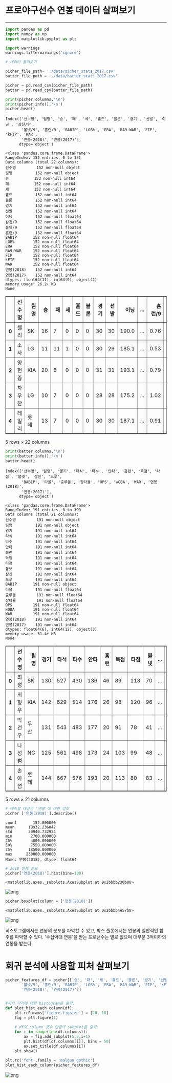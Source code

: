 
# 프로야구선수 연봉 데이터 살펴보기
---



```python
import pandas as pd
import numpy as np
import matplotlib.pyplot as plt

import warnings
warnings.filterwarnings('ignore')

```


```python
# 데이터 불러오기

picher_file_path= './data/picher_stats_2017.csv'
batter_file_path = './data/batter_stats_2017.csv'

picher = pd.read_csv(picher_file_path)
batter = pd.read_csv(batter_file_path)
```


```python
print(picher.columns,'\n')
print(picher.info(),'\n')
picher.head()
```

    Index(['선수명', '팀명', '승', '패', '세', '홀드', '블론', '경기', '선발', '이닝', '삼진/9',
           '볼넷/9', '홈런/9', 'BABIP', 'LOB%', 'ERA', 'RA9-WAR', 'FIP', 'kFIP', 'WAR',
           '연봉(2018)', '연봉(2017)'],
          dtype='object') 
    
    <class 'pandas.core.frame.DataFrame'>
    RangeIndex: 152 entries, 0 to 151
    Data columns (total 22 columns):
    선수명         152 non-null object
    팀명          152 non-null object
    승           152 non-null int64
    패           152 non-null int64
    세           152 non-null int64
    홀드          152 non-null int64
    블론          152 non-null int64
    경기          152 non-null int64
    선발          152 non-null int64
    이닝          152 non-null float64
    삼진/9        152 non-null float64
    볼넷/9        152 non-null float64
    홈런/9        152 non-null float64
    BABIP       152 non-null float64
    LOB%        152 non-null float64
    ERA         152 non-null float64
    RA9-WAR     152 non-null float64
    FIP         152 non-null float64
    kFIP        152 non-null float64
    WAR         152 non-null float64
    연봉(2018)    152 non-null int64
    연봉(2017)    152 non-null int64
    dtypes: float64(11), int64(9), object(2)
    memory usage: 26.2+ KB
    None 
    
    




<div>
<style scoped>
    .dataframe tbody tr th:only-of-type {
        vertical-align: middle;
    }

    .dataframe tbody tr th {
        vertical-align: top;
    }

    .dataframe thead th {
        text-align: right;
    }
</style>
<table border="1" class="dataframe">
  <thead>
    <tr style="text-align: right;">
      <th></th>
      <th>선수명</th>
      <th>팀명</th>
      <th>승</th>
      <th>패</th>
      <th>세</th>
      <th>홀드</th>
      <th>블론</th>
      <th>경기</th>
      <th>선발</th>
      <th>이닝</th>
      <th>...</th>
      <th>홈런/9</th>
      <th>BABIP</th>
      <th>LOB%</th>
      <th>ERA</th>
      <th>RA9-WAR</th>
      <th>FIP</th>
      <th>kFIP</th>
      <th>WAR</th>
      <th>연봉(2018)</th>
      <th>연봉(2017)</th>
    </tr>
  </thead>
  <tbody>
    <tr>
      <th>0</th>
      <td>켈리</td>
      <td>SK</td>
      <td>16</td>
      <td>7</td>
      <td>0</td>
      <td>0</td>
      <td>0</td>
      <td>30</td>
      <td>30</td>
      <td>190.0</td>
      <td>...</td>
      <td>0.76</td>
      <td>0.342</td>
      <td>73.7</td>
      <td>3.60</td>
      <td>6.91</td>
      <td>3.69</td>
      <td>3.44</td>
      <td>6.62</td>
      <td>140000</td>
      <td>85000</td>
    </tr>
    <tr>
      <th>1</th>
      <td>소사</td>
      <td>LG</td>
      <td>11</td>
      <td>11</td>
      <td>1</td>
      <td>0</td>
      <td>0</td>
      <td>30</td>
      <td>29</td>
      <td>185.1</td>
      <td>...</td>
      <td>0.53</td>
      <td>0.319</td>
      <td>67.1</td>
      <td>3.88</td>
      <td>6.80</td>
      <td>3.52</td>
      <td>3.41</td>
      <td>6.08</td>
      <td>120000</td>
      <td>50000</td>
    </tr>
    <tr>
      <th>2</th>
      <td>양현종</td>
      <td>KIA</td>
      <td>20</td>
      <td>6</td>
      <td>0</td>
      <td>0</td>
      <td>0</td>
      <td>31</td>
      <td>31</td>
      <td>193.1</td>
      <td>...</td>
      <td>0.79</td>
      <td>0.332</td>
      <td>72.1</td>
      <td>3.44</td>
      <td>6.54</td>
      <td>3.94</td>
      <td>3.82</td>
      <td>5.64</td>
      <td>230000</td>
      <td>150000</td>
    </tr>
    <tr>
      <th>3</th>
      <td>차우찬</td>
      <td>LG</td>
      <td>10</td>
      <td>7</td>
      <td>0</td>
      <td>0</td>
      <td>0</td>
      <td>28</td>
      <td>28</td>
      <td>175.2</td>
      <td>...</td>
      <td>1.02</td>
      <td>0.298</td>
      <td>75.0</td>
      <td>3.43</td>
      <td>6.11</td>
      <td>4.20</td>
      <td>4.03</td>
      <td>4.63</td>
      <td>100000</td>
      <td>100000</td>
    </tr>
    <tr>
      <th>4</th>
      <td>레일리</td>
      <td>롯데</td>
      <td>13</td>
      <td>7</td>
      <td>0</td>
      <td>0</td>
      <td>0</td>
      <td>30</td>
      <td>30</td>
      <td>187.1</td>
      <td>...</td>
      <td>0.91</td>
      <td>0.323</td>
      <td>74.1</td>
      <td>3.80</td>
      <td>6.13</td>
      <td>4.36</td>
      <td>4.31</td>
      <td>4.38</td>
      <td>111000</td>
      <td>85000</td>
    </tr>
  </tbody>
</table>
<p>5 rows × 22 columns</p>
</div>




```python
print(batter.columns,'\n')
print(batter.info(),'\n')
batter.head()
```

    Index(['선수명', '팀명', '경기', '타석', '타수', '안타', '홈런', '득점', '타점', '볼넷', '삼진', '도루',
           'BABIP', '타율', '출루율', '장타율', 'OPS', 'wOBA', 'WAR', '연봉(2018)',
           '연봉(2017)'],
          dtype='object') 
    
    <class 'pandas.core.frame.DataFrame'>
    RangeIndex: 191 entries, 0 to 190
    Data columns (total 21 columns):
    선수명         191 non-null object
    팀명          191 non-null object
    경기          191 non-null int64
    타석          191 non-null int64
    타수          191 non-null int64
    안타          191 non-null int64
    홈런          191 non-null int64
    득점          191 non-null int64
    타점          191 non-null int64
    볼넷          191 non-null int64
    삼진          191 non-null int64
    도루          191 non-null int64
    BABIP       191 non-null object
    타율          191 non-null float64
    출루율         191 non-null float64
    장타율         191 non-null float64
    OPS         191 non-null float64
    wOBA        191 non-null float64
    WAR         191 non-null float64
    연봉(2018)    191 non-null int64
    연봉(2017)    191 non-null int64
    dtypes: float64(6), int64(12), object(3)
    memory usage: 31.4+ KB
    None 
    
    




<div>
<style scoped>
    .dataframe tbody tr th:only-of-type {
        vertical-align: middle;
    }

    .dataframe tbody tr th {
        vertical-align: top;
    }

    .dataframe thead th {
        text-align: right;
    }
</style>
<table border="1" class="dataframe">
  <thead>
    <tr style="text-align: right;">
      <th></th>
      <th>선수명</th>
      <th>팀명</th>
      <th>경기</th>
      <th>타석</th>
      <th>타수</th>
      <th>안타</th>
      <th>홈런</th>
      <th>득점</th>
      <th>타점</th>
      <th>볼넷</th>
      <th>...</th>
      <th>도루</th>
      <th>BABIP</th>
      <th>타율</th>
      <th>출루율</th>
      <th>장타율</th>
      <th>OPS</th>
      <th>wOBA</th>
      <th>WAR</th>
      <th>연봉(2018)</th>
      <th>연봉(2017)</th>
    </tr>
  </thead>
  <tbody>
    <tr>
      <th>0</th>
      <td>최정</td>
      <td>SK</td>
      <td>130</td>
      <td>527</td>
      <td>430</td>
      <td>136</td>
      <td>46</td>
      <td>89</td>
      <td>113</td>
      <td>70</td>
      <td>...</td>
      <td>1</td>
      <td>0.316</td>
      <td>0.316</td>
      <td>0.427</td>
      <td>0.684</td>
      <td>1.111</td>
      <td>0.442</td>
      <td>7.30</td>
      <td>120000</td>
      <td>120000</td>
    </tr>
    <tr>
      <th>1</th>
      <td>최형우</td>
      <td>KIA</td>
      <td>142</td>
      <td>629</td>
      <td>514</td>
      <td>176</td>
      <td>26</td>
      <td>98</td>
      <td>120</td>
      <td>96</td>
      <td>...</td>
      <td>0</td>
      <td>0.362</td>
      <td>0.342</td>
      <td>0.450</td>
      <td>0.576</td>
      <td>1.026</td>
      <td>0.430</td>
      <td>7.20</td>
      <td>150000</td>
      <td>150000</td>
    </tr>
    <tr>
      <th>2</th>
      <td>박건우</td>
      <td>두산</td>
      <td>131</td>
      <td>543</td>
      <td>483</td>
      <td>177</td>
      <td>20</td>
      <td>91</td>
      <td>78</td>
      <td>41</td>
      <td>...</td>
      <td>20</td>
      <td>0.39</td>
      <td>0.366</td>
      <td>0.424</td>
      <td>0.582</td>
      <td>1.006</td>
      <td>0.424</td>
      <td>7.04</td>
      <td>37000</td>
      <td>19500</td>
    </tr>
    <tr>
      <th>3</th>
      <td>나성범</td>
      <td>NC</td>
      <td>125</td>
      <td>561</td>
      <td>498</td>
      <td>173</td>
      <td>24</td>
      <td>103</td>
      <td>99</td>
      <td>48</td>
      <td>...</td>
      <td>17</td>
      <td>0.413</td>
      <td>0.347</td>
      <td>0.415</td>
      <td>0.584</td>
      <td>0.999</td>
      <td>0.416</td>
      <td>5.64</td>
      <td>43000</td>
      <td>35000</td>
    </tr>
    <tr>
      <th>4</th>
      <td>손아섭</td>
      <td>롯데</td>
      <td>144</td>
      <td>667</td>
      <td>576</td>
      <td>193</td>
      <td>20</td>
      <td>113</td>
      <td>80</td>
      <td>83</td>
      <td>...</td>
      <td>25</td>
      <td>0.374</td>
      <td>0.335</td>
      <td>0.420</td>
      <td>0.514</td>
      <td>0.934</td>
      <td>0.398</td>
      <td>5.60</td>
      <td>150000</td>
      <td>65000</td>
    </tr>
  </tbody>
</table>
<p>5 rows × 21 columns</p>
</div>




```python
# 예측할 대상인 '연봉'에 대한 정보
picher ['연봉(2018)'].describe()
```




    count       152.000000
    mean      18932.236842
    std       30940.732924
    min        2700.000000
    25%        4000.000000
    50%        7550.000000
    75%       18500.000000
    max      230000.000000
    Name: 연봉(2018), dtype: float64




```python
# 2018 연봉 분포
picher['연봉(2018)'].hist(bins=100)

```




    <matplotlib.axes._subplots.AxesSubplot at 0x2bbbb230b00>




![png](output_6_1.png)



```python
picher.boxplot(column = ['연봉(2018)'])
```




    <matplotlib.axes._subplots.AxesSubplot at 0x2bbbb4e57b8>




![png](output_7_1.png)


히스토그램에서는 연봉의 분포를 파악할 수 있고, 박스 플롯에서는 연봉의 일반적인 범주를 파악할 수 있다. '수십억대 연봉'을 받는 프로선수는 별로 없으며 대부분 3억이하의 연봉을 받는다.


# 회귀 분석에 사용할 피처 살펴보기


```python
picher_features_df = picher[['승', '패', '세', '홀드', '블론', '경기', '선발', '이닝', '삼진/9',
       '볼넷/9', '홈런/9', 'BABIP', 'LOB%', 'ERA', 'RA9-WAR', 'FIP', 'kFIP', 'WAR',
       '연봉(2018)', '연봉(2017)']]


#피처 각각에 대한 histogram을 출력.
def plot_hist_each_column(df):
    plt.rcParams['figure.figsize'] = [20, 16]
    fig = plt.figure(1)
    
    # df의 column 갯수 만큼의 subplot를 출력.
    for i in range(len(df.columns)):
        ax = fig.add_subplot(5,5,i+1)
        plt.hist(df[df.columns[i]], bins = 50)
        ax.set_title(df.columns[i])
    plt.show()
    
plt.rc('font',family = 'malgun gothic')
plot_hist_each_column(picher_features_df)
```


![png](output_10_0.png)



```python

```


```python

```
